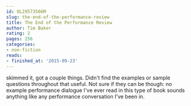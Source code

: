 ```yaml
---
id: OL29573566M
slug: the-end-of-the-performance-review
title: The End of the Performance Review
author: Tim Baker
rating: 2
pages: 256
categories:
- non-fiction
reads:
- finished_at: '2015-09-23'
---
```

skimmed it, got a couple things. Didn't find the examples or sample questions throughout that useful. Not sure if they can be though: no example performance dialogue I've ever read in this type of book sounds anything like any performance conversation I've been in.
